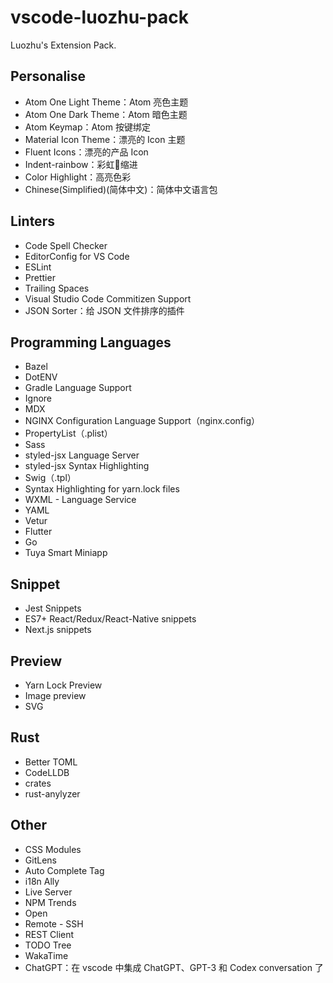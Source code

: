 # vscode-luozhu-pack

Luozhu's Extension Pack.

## Personalise

- Atom One Light Theme：Atom 亮色主题
- Atom One Dark Theme：Atom 暗色主题
- Atom Keymap：Atom 按键绑定
- Material Icon Theme：漂亮的 Icon 主题
- Fluent Icons：漂亮的产品 Icon
- Indent-rainbow：彩虹🌈缩进
- Color Highlight：高亮色彩
- Chinese(Simplified)(简体中文)：简体中文语言包

## Linters

- Code Spell Checker
- EditorConfig for VS Code
- ESLint
- Prettier
- Trailing Spaces
- Visual Studio Code Commitizen Support
- JSON Sorter：给 JSON 文件排序的插件

## Programming Languages

- Bazel
- DotENV
- Gradle Language Support
- Ignore
- MDX
- NGINX Configuration Language Support（nginx.config）
- PropertyList（.plist）
- Sass
- styled-jsx Language Server
- styled-jsx Syntax Highlighting
- Swig（.tpl）
- Syntax Highlighting for yarn.lock files
- WXML - Language Service
- YAML
- Vetur
- Flutter
- Go
- Tuya Smart Miniapp

## Snippet

- Jest Snippets
- ES7+ React/Redux/React-Native snippets
- Next.js snippets

## Preview

- Yarn Lock Preview
- Image preview
- SVG

## Rust

- Better TOML
- CodeLLDB
- crates
- rust-anylyzer

## Other

- CSS Modules
- GitLens
- Auto Complete Tag
- i18n Ally
- Live Server
- NPM Trends
- Open
- Remote - SSH
- REST Client
- TODO Tree
- WakaTime
- ChatGPT：在 vscode 中集成 ChatGPT、GPT-3 和 Codex conversation 了